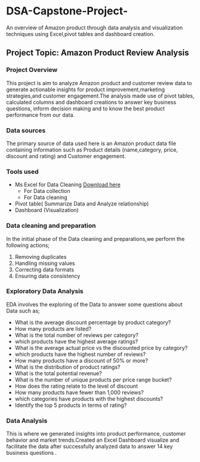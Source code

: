 # DSA-Capstone-Project-
An overview of Amazon product through data analysis and visualization techniques using Excel,pivot tables and dashboard creation.

## Project Topic: Amazon Product Review Analysis 

### Project Overview
This project is aim to analyze Amazon product and customer review data to generate actionable insights for product improvement,marketing strategies,and customer engagement.The analysis made use of pivot tables, calculated columns and dashboard creations to answer key business questions, inform decision making and to know the best product performance from our data.

### Data sources 
The primary source of data used here is an Amazon product data file containing information such as Product details (name,category, price, discount and rating) and Customer engagement. 

### Tools used
- Ms Excel for Data Cleaning [Download here](https://www.microsoft.com)
  - For Data collection 
  - For Data cleaning 
- Pivot table( Summarize Data and Analyze relationship)
- Dashboard (Visualization)

### Data cleaning and preparation
In the initial phase of the Data cleaning and preparations,we perform the following actions;
1. Removing duplicates
2. Handling missing values 
3. Correcting data formats
4. Ensuring data consistency 

### Exploratory Data Analysis 
 EDA involves the exploring of the Data to answer some questions about Data such as;
- What is the average discount percentage by product category?
- How many products are listed?
- What is the total number of reviews per category?
- which products have the highest average ratings?
- What is the average actual price vs the discounted price by category?
- which products have the highest number of reviews? 
- How many products have a discount of 50% or more?
- What is the distribution of product ratings?
- What is the total potential revenue?
- What is the number of unique products per price range bucket? 
- How does the rating relate to the level of discount 
- How many products have fewer than 1,000 reviews? 
- which categories have products with the highest discounts? 
- Identify the top 5 products in terms of rating?

### Data Analysis 
This is where we generated insights into product performance, customer behavior and market trends.Created an Excel Dashboard visualize and facilitate the data after successfully analyzed  data to answer 14 key business questions . 

  

